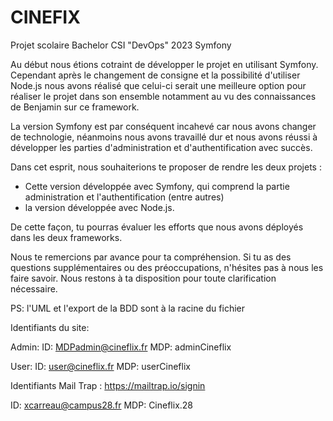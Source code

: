 # CINEFIX
Projet scolaire Bachelor CSI "DevOps" 2023 Symfony

Au début nous étions cotraint de développer le projet en utilisant Symfony. 
Cependant après le changement de consigne et la possibilité d'utiliser Node.js nous avons réalisé que celui-ci serait une meilleure option pour réaliser le projet dans son ensemble notamment au vu des connaissances de Benjamin sur ce framework.

La version Symfony est par conséquent incahevé car nous avons changer de technologie, néanmoins nous avons travaillé dur et nous avons réussi à développer les parties d'administration et d'authentification avec succès.

Dans cet esprit, nous souhaiterions te proposer de rendre les deux projets : 
 - Cette version développée avec Symfony, qui comprend la partie administration et l'authentification (entre autres)
 - la version développée avec Node.js. 

De cette façon, tu pourras évaluer les efforts que nous avons déployés dans les deux frameworks.

Nous te remercions par avance pour ta compréhension. Si tu as des questions supplémentaires ou des préoccupations, n'hésites pas à nous les faire savoir. Nous restons à ta disposition pour toute clarification nécessaire.

PS: l'UML et l'export de la BDD sont à la racine du fichier

Identifiants du site:

Admin:
ID: MDPadmin@cineflix.fr
MDP: adminCineflix

User:
ID: user@cineflix.fr
MDP: userCineflix

Identifiants Mail Trap : https://mailtrap.io/signin

ID: xcarreau@campus28.fr
MDP: Cineflix.28
